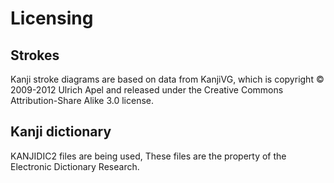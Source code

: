 
# Licensing
## Strokes
Kanji stroke diagrams are based on data from KanjiVG, which is copyright © 2009-2012 Ulrich Apel and released under the Creative Commons Attribution-Share Alike 3.0 license. 
## Kanji dictionary
KANJIDIC2 files are being used, These files are the property of the Electronic Dictionary Research.